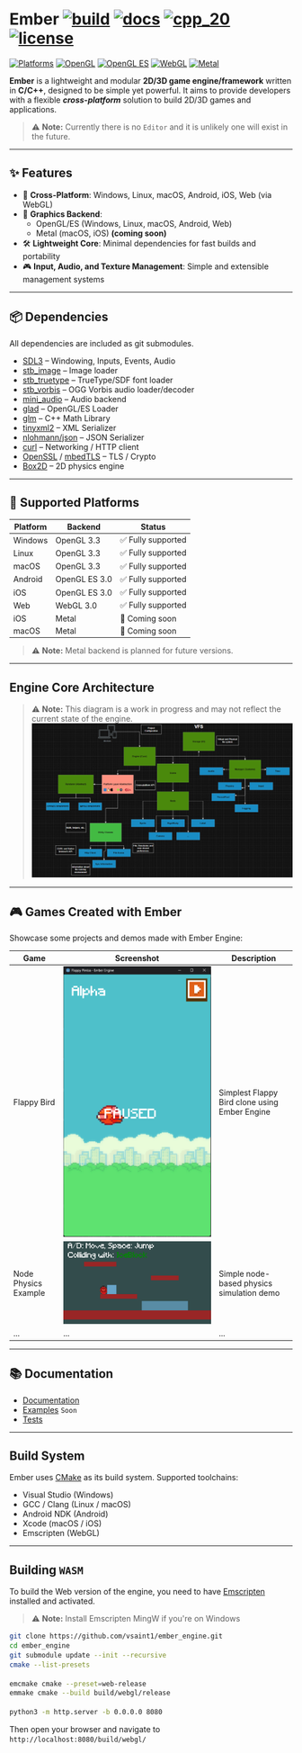# Ember [![build](https://github.com/vsaint1/ember_engine/actions/workflows/build.yaml/badge.svg?branch=main)](https://github.com/vsaint1/ember_engine/actions/workflows/build.yaml/) [![docs](https://github.com/vsaint1/ember_engine/actions/workflows/docs.yaml/badge.svg?branch=main)](https://github.com/vsaint1/ember_engine/actions/workflows/docs.yaml) [![cpp_20](https://img.shields.io/badge/C%2B%2B-20-blue.svg)](https://isocpp.org/std/the-standard) [![license](https://img.shields.io/github/license/vsaint1/ember_engine.svg)]()

[![Platforms](https://img.shields.io/badge/platforms-Windows%20%7C%20Linux%20%7C%20macOS%20%7C%20Android%20%7C%20iOS%20%7C%20Web-blue.svg)]()
[![OpenGL](https://img.shields.io/badge/OpenGL-3.3+-blue.svg)]()
[![OpenGL ES](https://img.shields.io/badge/OpenGL_ES-3.0+-blue.svg)]()
[![WebGL](https://img.shields.io/badge/WebGL-3.0+-blue.svg)]()
[![Metal](https://img.shields.io/badge/Metal-coming_soon-lightgrey.svg)]()

**Ember** is a lightweight and modular **2D/3D game engine/framework** written in **C/C++**, designed to be simple yet
powerful. It aims to provide developers with a flexible **_cross-platform_** solution to build 2D/3D games and
applications.

> ⚠️ **Note:** Currently there is no `Editor` and it is unlikely one will exist in the future.

---

## ✨ Features

- 📱 **Cross-Platform**: Windows, Linux, macOS, Android, iOS, Web (via WebGL)
- 🎨 **Graphics Backend**:
    - OpenGL/ES (Windows, Linux, macOS, Android, Web)
    - Metal (macOS, iOS) **(coming soon)**
- 🛠️ **Lightweight Core**: Minimal dependencies for fast builds and portability
- 🎮 **Input, Audio, and Texture Management**: Simple and extensible management systems

---

## 📦 Dependencies

All dependencies are included as git submodules.

- [SDL3](https://github.com/libsdl-org/SDL) – Windowing, Inputs, Events, Audio
- [stb_image](https://github.com/nothings/stb) – Image loader
- [stb_truetype](https://github.com/nothings/stb) – TrueType/SDF font loader
- [stb_vorbis](https://github.com/nothings/stb) – OGG Vorbis audio loader/decoder
- [mini_audio](https://github.com/mackron/miniaudio) – Audio backend
- [glad](https://github.com/Dav1dde/glad) – OpenGL/ES Loader
- [glm](https://github.com/g-truc/glm) – C++ Math Library
- [tinyxml2](https://github.com/leethomason/tinyxml2) – XML Serializer
- [nlohmann/json](https://github.com/nlohmann/json) – JSON Serializer
- [curl](https://curl.se/libcurl/) – Networking / HTTP client
- [OpenSSL](https://www.openssl.org/) / [mbedTLS](https://tls.mbed.org/) – TLS / Crypto
- [Box2D](https://github.com/erincatto/box2d) – 2D physics engine

---

## 📱 Supported Platforms

| Platform | Backend       | Status            |
|----------|---------------|-------------------|
| Windows  | OpenGL 3.3    | ✅ Fully supported |
| Linux    | OpenGL 3.3    | ✅ Fully supported |
| macOS    | OpenGL 3.3    | ✅ Fully supported |
| Android  | OpenGL ES 3.0 | ✅ Fully supported |
| iOS      | OpenGL ES 3.0 | ✅ Fully supported |
| Web      | WebGL 3.0     | ✅ Fully supported |
| iOS      | Metal         | 🚧 Coming soon    |
| macOS    | Metal         | 🚧 Coming soon    |

> ⚠️ **Note:** Metal backend is planned for future versions.

---

## Engine Core Architecture

> ⚠️ **Note:**  This diagram is a work in progress and may not reflect the current state of the engine.
![Engine Architecture](docs/architecture.png)


---

## 🎮 Games Created with Ember

Showcase some projects and demos made with Ember Engine:

| Game                 | Screenshot                          | Description                                   |
|----------------------|-------------------------------------|-----------------------------------------------|
| Flappy Bird          | ![Flappy](docs/flappy.png)          | Simplest Flappy Bird clone using Ember Engine |
| Node Physics Example | ![Node Physics](docs/node_phys.png) | Simple node-based physics simulation demo     |
| ...                  | ...                                 | ...                                           |

---

## 📚 Documentation

- [Documentation](https://vsaint1.github.io/ember_engine)
- [Examples](https://github.com/vsaint1/ember_engine/tree/main/examples)  `Soon`
- [Tests](https://github.com/vsaint1/ember_engine/tree/main/tests)

---

## Build System

Ember uses [CMake](https://cmake.org/) as its build system. Supported toolchains:

- Visual Studio (Windows)
- GCC / Clang (Linux / macOS)
- Android NDK (Android)
- Xcode (macOS / iOS)
- Emscripten (WebGL)

---

## Building `WASM`

To build the Web version of the engine, you need to have [Emscripten](https://emscripten.org/docs/getting_started/downloads.html) installed and activated.

> ⚠️ **Note:** Install Emscripten MingW if you're on Windows


```bash
git clone https://github.com/vsaint1/ember_engine.git
cd ember_engine
git submodule update --init --recursive
cmake --list-presets

emcmake cmake --preset=web-release
emmake cmake --build build/webgl/release

python3 -m http.server -b 0.0.0.0 8080
```

Then open your browser and navigate to `http://localhost:8080/build/webgl/`

